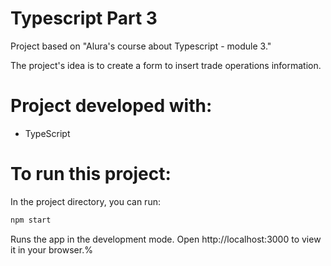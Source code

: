 # Typescript Part 3

Project based on "Alura's course about Typescript - module 3."

The project's idea is to create a form to insert trade operations information.

# Project developed with:
- TypeScript

# To run this project:
In the project directory, you can run:
```bash
npm start
```
Runs the app in the development mode. Open http://localhost:3000 to view it in your browser.%